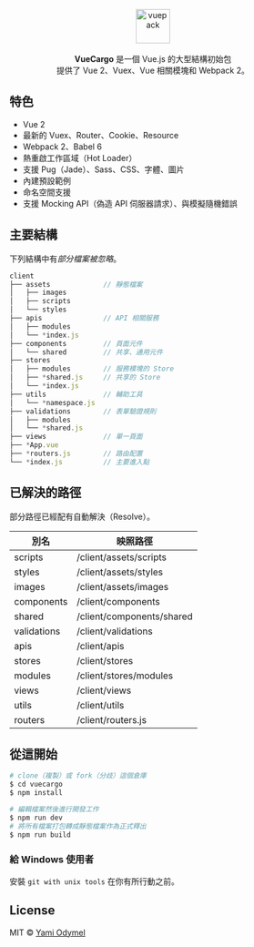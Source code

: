 <p align="center">
  <img src="https://cloud.githubusercontent.com/assets/7308718/20474437/785fdb08-b001-11e6-9e04-9bc4ea5d5a55.png" alt="vuepack" width="60">
  <br><br><strong>VueCargo</strong> 是一個 Vue.js 的大型結構初始包 <br>提供了 Vue 2、Vuex、Vue 相關模塊和 Webpack 2。
</p>

## 特色

- Vue 2
- 最新的 Vuex、Router、Cookie、Resource
- Webpack 2、Babel 6
- 熱重啟工作區域（Hot Loader）
- 支援 Pug（Jade）、Sass、CSS、字體、圖片
- 內建預設範例
- 命名空間支援
- 支援 Mocking API（偽造 API 伺服器請求）、與模擬隨機錯誤

## 主要結構

下列結構中有*部分檔案被忽略*。

```js
client
├── assets             // 靜態檔案
│   ├── images
│   ├── scripts
│   └── styles
├── apis               // API 相關服務
│   ├── modules
│   └── *index.js
├── components         // 頁面元件
│   └── shared         // 共享、通用元件
├── stores
│   ├── modules        // 服務模塊的 Store
│   ├── *shared.js     // 共享的 Store
│   └── *index.js
├── utils              // 輔助工具
│   └── *namespace.js
├── validations        // 表單驗證規則
│   ├── modules
│   └── *shared.js
├── views              // 單一頁面
├── *App.vue
├── *routers.js        // 路由配置
└── *index.js          // 主要進入點
```

## 已解決的路徑

部分路徑已經配有自動解決（Resolve）。

| 別名         | 映照路徑                   |
|-------------|---------------------------|
| scripts     | /client/assets/scripts    |
| styles      | /client/assets/styles     |
| images      | /client/assets/images     |
| components  | /client/components        |
| shared      | /client/components/shared |
| validations | /client/validations       |
| apis        | /client/apis              |
| stores      | /client/stores            |
| modules     | /client/stores/modules    |
| views       | /client/views             |
| utils       | /client/utils             |
| routers     | /client/routers.js        |
            
## 從這開始

```bash
# clone（複製）或 fork（分歧）這個倉庫
$ cd vuecargo
$ npm install

# 編輯檔案然後進行開發工作
$ npm run dev
# 將所有檔案打包轉成靜態檔案作為正式釋出
$ npm run build
```

### 給 Windows 使用者

安裝 `git with unix tools` 在你有所行動之前。

## License

MIT &copy; [Yami Odymel](https://github.com/YamiOdymel)
